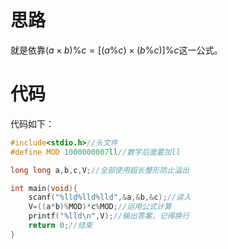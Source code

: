 # 思路

就是依靠$(a×b)\%c=[(a\%c)×(b\%c)]\%c$这一公式。

# 代码

代码如下：

```cpp
#include<stdio.h>//头文件
#define MOD 1000000007ll//数字后面要加ll

long long a,b,c,V;//全部使用超长整形防止溢出

int main(void){
	scanf("%lld%lld%lld",&a,&b,&c);//读入
	V=((a*b)%MOD)*c%MOD;//运用公式计算
	printf("%lld\n",V);//输出答案，记得换行
	return 0;//结束
}
```